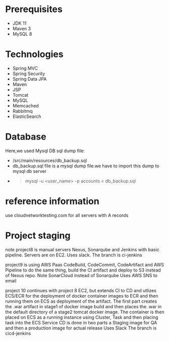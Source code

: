 # Prerequisites
- JDK 11 
- Maven 3 
- MySQL 8

# Technologies 
- Spring MVC
- Spring Security
- Spring Data JPA
- Maven
- JSP
- Tomcat
- MySQL
- Memcached
- Rabbitmq
- ElasticSearch
# Database
Here,we used Mysql DB 
sql dump file:
- /src/main/resources/db_backup.sql
- db_backup.sql file is a mysql dump file.we have to import this dump to mysql db server
- > mysql -u <user_name> -p accounts < db_backup.sql

# reference information
use cloudnetworktesting.com for all servers with A records

# Project staging
note project8 is manual servers Nexus, Sonarqube and Jenkins with basic pipeline. Servers are on EC2.
Uses slack. 
The branch is ci-jenkins

project9 is using  AWS Paas CodeBuild, CodeCommit, CodeArtifact and AWS Pipeline to do the same thing, build the CI artifact and deploy to S3 instead of Nexus repo. Note SonarCloud instead of Sonarqube
Uses AWS SNS to email

project 10 continues with project 8 EC2, but extends CI to CD and utlizes ECS/ECR for the deployment of docker container images to ECR and then running them on ECS as deployment of the artifact.  The first part creates the .war artifact in stage1 of docker image build and then places the .war in the default directory of a stage2 tomcat docker image.   The container is then placed on ECS as a running instance using Cluster, Task and then placing task into the ECS Service
CD is done in two parts a Staging image for QA and then a production image for actual release
Uses Slack
The branch is cicd-jenkins


